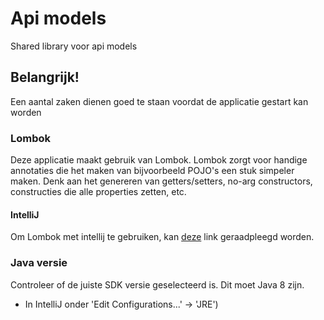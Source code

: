 # Api models
Shared library voor api models

## Belangrijk!
Een aantal zaken dienen goed te staan voordat de applicatie gestart kan worden

### Lombok
Deze applicatie maakt gebruik van Lombok. Lombok zorgt voor handige annotaties die het maken van bijvoorbeeld POJO's een stuk simpeler maken. Denk aan het genereren van getters/setters, no-arg constructors, constructies die alle properties zetten, etc.

#### IntelliJ
Om Lombok met intellij te gebruiken, kan [deze](https://projectlombok.org/setup/intellij) link geraadpleegd worden.

### Java versie
Controleer of de juiste SDK versie geselecteerd is. Dit moet Java 8 zijn.
- In IntelliJ onder 'Edit Configurations...' -> 'JRE')